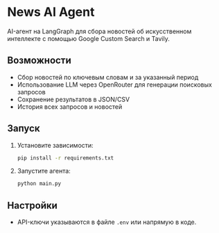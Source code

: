 # News AI Agent

AI-агент на LangGraph для сбора новостей об искусственном интеллекте с помощью Google Custom Search и Tavily.

## Возможности
- Сбор новостей по ключевым словам и за указанный период
- Использование LLM через OpenRouter для генерации поисковых запросов
- Сохранение результатов в JSON/CSV
- История всех запросов и новостей

## Запуск
1. Установите зависимости:
   ```bash
   pip install -r requirements.txt
   ```
2. Запустите агента:
   ```bash
   python main.py
   ```

## Настройки
- API-ключи указываются в файле `.env` или напрямую в коде. 